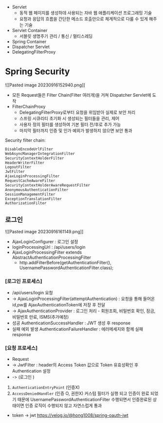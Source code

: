

- Servlet
	- 동적 웹 페이지를 생성하데 사용되는 자바 웹 애플리케이션 프로그래밍 기술
	- 요청과 응답의 흐름을 간단한 메소드 호출만으로 체계적으로 다룰 수 있게 해주는 기술
- Servlet Container
	- 서블릿 생명주기 관리 / 통신 / 멀티스레딩
- Spring Container
- Dispatcher Servlet
- DelegatingFilterProxy



# Spring Security
![[Pasted image 20230916152940.png]]
- 모든 Request들은 Filter Chain(Filter 여러개)을 거쳐 Dispatcher Servlet에 도착
- FilterChainProxy
	- DelegatingFilterProxy로부터 요청을 위임받아 실제로 보안 처리
	- 스프링 시큐리티 초기화 시 생성되는 필터들을 관리, 제어
	- 사용자 정의 필터를 생성하여 기본 필터 전/후로 추가 가능
	- 마지막 필터까지 인증 및 인가 예외가 발생하지 않으면 보안 통과


Security filter chain:
```java
DisableEncodeUrlFilter
WebAsyncManagerIntegrationFilter
SecurityContextHolderFilter
HeaderWriterFilter
LogoutFilter
JwtFilter
AjaxLoginProcessingFilter
RequestCacheAwareFilter
SecurityContextHolderAwareRequestFilter
AnonymousAuthenticationFilter
SessionManagementFilter
ExceptionTranslationFilter
AuthorizationFilter
```


## 로그인
![[Pasted image 20230916161149.png]]
- AjaxLoginConfigurer : 로그인 설정
- loginProcessingUrl : /api/users/login 
- AjaxLoginProcessingFilter extends AbstractAuthenticationProcessingFilter
	- http.addFilterBefore(getAuthenticationFilter(), UsernamePasswordAuthenticationFilter.class);

### [로그인 프로세스]
- /api/users/login 요청
- -> AjaxLoginProcessingFilter(attemptAuthentication) : 요청을 통해 들어온 id,pw를 AjaxAuthenticationToken에 저장 후 전달
- -> AjaxAuthenticationProvider : 로그인 처리 - 회원조회, 비밀번호 확인, 잠금, 비밀번호 만료, ISMS(추가예정)
- 성공 AuthenticationSuccessHandler : JWT 생성 후 response
- 실패 예외 발생 AuthenticationFailureHandler : 에러메세지와 함께 실패 response

### [요청 프로세스]
- Request
- -> JwtFilter : header의 Access Token 값으로 Token 유효성확인 후 Authentication 설정
- -> (로그인 )


1. `AuthenticationEntryPoint` (인증X)
2. `AccessDeniedHandler` (인증 O, 권한X)
 커스텀 필터가 실행 되고 인증이 완료 되었기 때문에 UsernamePasswordAuthenticationFilter 수행되면서 인증완료된 상태이면 인증 로직이 수행되지 않고 자연스럽게 통과 



- token -> jwt
https://velog.io/@hong1008/spring-oauth-jwt